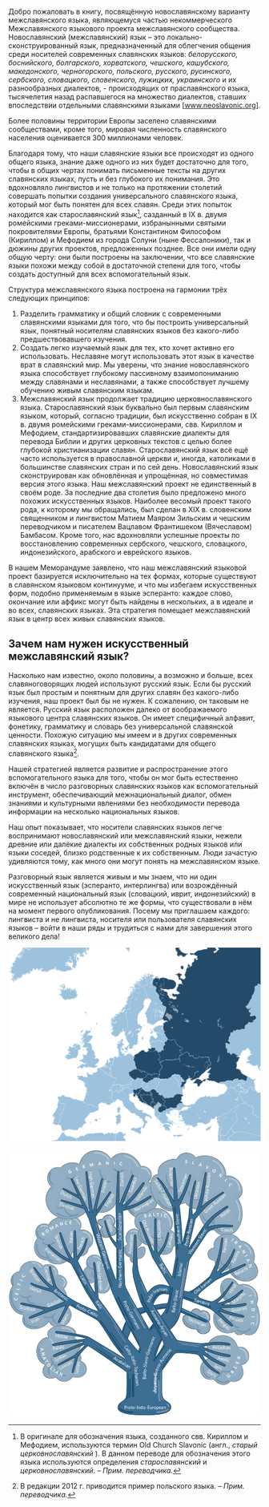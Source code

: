 Добро пожаловать в книгу, посвящённую новославянскому варианту межславянского языка, являющемуся частью некоммерческого Межславянского языкового проекта межславянского сообщества. Новославянский (межславянский) язык – это локально- сконструированный язык, предназначенный для облегчения общения среди носителей современных славянских языков: _белорусского, боснийского, болгарского, хорватского, чешского, кашубского, македонского, черногорского, польского, русского, русинского, сербского, словацкого, словенского, лужицких, украинского_ и их разнообразных диалектов, - происходящих от праславянского языка, тысячелетия назад распавшегося на множество диалектов, ставших впоследствии отдельными славянскими языками [www.neoslavonic.org].

Более половины территории Европы заселено славянскими сообществами, кроме того, мировая численность славянского населения оценивается 300 миллионами человек.

Благодаря тому, что наши славянские языки все происходят из одного общего языка, знание даже одного из них будет достаточно для того, чтобы в общих чертах понимать письменные тексты на других славянских языках, пусть и без глубокого их понимания. Это вдохновляло лингвистов и не только на протяжении столетий совершать попытки создания универсального славянского языка, который мог быть понятен для всех славян. Среди этих попыток находится как старославянский язык[^2], сазданный в IX в. двумя ромейскими греками-миссионерами, избранынными святыми покровителями Европы, братьями Константином Философом (Кириллом) и Мефодием из города Солуни (ныне Фессалоники), так и дюжины других проектов, предложенных позднее. Все они имели одну общую черту: они были построены на заключении, что все славянские языки похожи между собой в достаточной степени для того, чтобы создать доступный для всех вспомогательный язык.

[^2]: В оригинале для обозначения языка, созданного свв. Кириллом и Мефодием, используются термин Old Church Slavonic (англ., _старый церковнославянский_ ). В данном переводе для обозначения этого языка используются определения _старославянский_ и _церковнославянский_. – _Прим. переводчика._

Структура межславянского языка построена на гармонии трёх следующих принципов:

1. Разделить грамматику и общий словник с современными славянскими языками для того, что бы построить универсальный язык, понятный носителям славянских языков без какого-либо предшествовавшего изучения.
2. Создать легко изучаемый язык для тех, кто хочет активно его использовать. Неславяне могут использовать этот язык в качестве врат в славянский мир. Мы уверены, что знание новославянского языка способствует глубокому пассивному взаимопониманию между славянами и неславянами, а также способствует лучшему обучению живым славянским языкам.
3. Межславянский язык продолжает традицию церковнославянского языка. Старославянский язык буквально был первым славянским языком, который, согласно традиции, был искусственно собран в IX в. двумя ромейскими греками-миссионерами, свв. Кириллом и Мефодием, стандартизировавших славянские диалекты для перевода Библии и других церковных текстов с целью более глубокой христианизации славян. Старославянский язык всё ещё часто используется в православной церкви и, иногда, католиками в большинстве славянских стран и по сей день. Новославянский язык сконструирован как обновлённая и упрощённая, но совместимая версия этого языка. Наш межславянский проект не единственный в своём роде. За последние два столетия было предложено много похожих искусственных языков. Наиболее весомый проект такого рода, к которому мы обращались, был сделан в XIX в. словенским священником и лингвистом Матием Маяром Зильским и чешским переводчиком и писателем Вацлавом Франтишеком (Вячеславом) Бамбасом. Кроме того, нас вдохновляли успешные проекты по восстановлению современных сербского, чешского, словацкого, индонезийского, арабского и еврейского языков.

В нашем Меморандуме заявлено, что наш межславянский языковой проект базируется исключительно на тех формах, которые существуют в славянском языковом континууме, и что мы избегаем искусственных форм, подобно применяемым в языке эсперанто: каждое слово, окончание или аффикс могут быть найдены в нескольких, а в идеале и во всех, славянских языках. Эта стратегия помещает межславянский язык в центр всех живых славянских языков.

## Зачем нам нужен искусственный межславянский язык?

Насколько нам известно, около половины, а возможно и больше, всех славяноговорящих людей используют русский язык. Если бы русский язык был простым и понятным для других славян без какого-либо изучения, наш проект был бы не нужен. К сожалению, он таковым не является. Русский язык расположен далеко от воображаемого языкового центра славянских языков. Он имеет специфичный алфавит, фонетику, грамматику и словарь без универсальной славянской ценности. Похожую ситуацию мы имеем и в других современных славянских языках, могущих быть кандидатами для общего славянского языка[^3].

[^3]: В редакции 2012 г. приводится пример польского языка. – _Прим. переводчика._

Нашей стратегией является развитие и распространение этого вспомогательного языка для того, чтобы он мог быть естественно включён в число разговорных славянских языков как вспомогательный инструмент, обеспечивающий межнациональный диалог, обмен знаниями и культурными явлениями без необходимости перевода информации на несколько национальных языков.

Наш опыт показывает, что носители славянских языков легче воспринимают новославянский или межславянский языки, нежели древние или далёкие диалекты их собственных родных языков или языки соседей, близко родственные к их собственным. Люди зачастую удивляются тому, как много они могут понять на межславянском языке.

Разговорный язык является живым и мы знаем, что ни один искусственный язык (эсперанто, интерлингва) или возрождённый современный национальный язык (словацкий, иврит, индонезийский) в мире не использует абсолютно те же формы, что существовали в нём на момент первого опубликования. Посему мы приглашаем каждого: лингвиста и не лингвиста, носителя или пользователя славянских языков – войти в наши ряды и трудиться с нами для завершения этого великого дела!

![slavic-countries](src/assets/images/slavic-countries.svg "Илл. 1. Страны Европы с официальным использованием славянских языков (из Wikimedia)")

![language-tree](src/assets/images/language-tree.jpg "Илл. 2. Древо индоевропейских языков [Nature 449, 665-667, Oct. 2007]")
